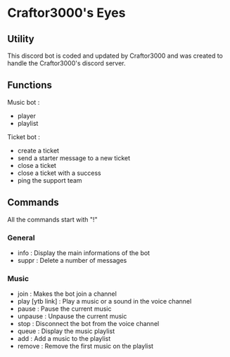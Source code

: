 # Craftor3000's Eyes

## Utility

This discord bot is coded and updated by Craftor3000 and was created to handle the Craftor3000's discord server.

## Functions

Music bot :
- player
- playlist

Ticket bot :
- create a ticket
- send a starter message to a new ticket
- close a ticket
- close a ticket with a success
- ping the support team

## Commands

All the commands start with "!"

### General

- info : Display the main informations of the bot
- suppr <number> : Delete a number of messages

### Music

- join : Makes the bot join a channel
- play [ytb link] : Play a music or a sound in the voice channel
- pause : Pause the current music
- unpause : Unpause the current music
- stop : Disconnect the bot from the voice channel
- queue : Display the music playlist
- add <ytb link> : Add a music to the playlist
- remove : Remove the first music on the playlist
